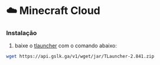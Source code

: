 # ☁️ Minecraft Cloud

### Instalação

1) baixe o [tlauncher](https://tlauncher.org) com o comando abaixo:

```bash
wget https://api.gslk.ga/v1/wget/jar/TLauncher-2.841.zip
```
